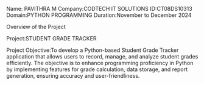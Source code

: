 Name: PAVITHRA M 
Company:CODTECH IT SOLUTIONS 
ID:CT08DS10313 
Domain:PYTHON PROGRAMMING 
Duration:November to December 2024

Overview of the Project

Project:STUDENT GRADE TRACKER

Project Objective:To develop a Python-based Student Grade Tracker application that allows users to record, manage, and analyze student grades efficiently. The objective is to enhance programming proficiency in Python by implementing features for grade calculation, data storage, and report generation, ensuring accuracy and user-friendliness.
